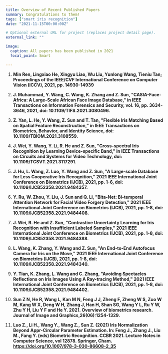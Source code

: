 ```yaml
---
title: Overview of Recent Published Papers  
summary: Congratulations to them!
tags: ["smart iris recognition"]
date: "2021-11-15T00:00:00Z"

# Optional external URL for project (replaces project detail page).
external_link: ""

image:
  caption: All papers has been published in 2021
  focal_point: Smart

---
```


1. **Min Ren, Lingxiao He, Xingyu Liao, Wu Liu, Yunlong Wang, Tieniu Tan; Proceedings of the IEEE/CVF International Conference on Computer Vision (ICCV), 2021, pp. 14930-14939**

2. **J. Muhammad, Y. Wang, C. Wang, K. Zhang and Z. Sun, "CASIA-Face-Africa: A Large-Scale African Face Image Database," in IEEE Transactions on Information Forensics and Security, vol. 16, pp. 3634-3646, 2021, doi: 10.1109/TIFS.2021.3080496.**

3. **Z. Yan, L. He, Y. Wang, Z. Sun and T. Tan, "Flexible Iris Matching Based on Spatial Feature Reconstruction," in IEEE Transactions on Biometrics, Behavior, and Identity Science, doi: 10.1109/TBIOM.2021.3108559.**

4. **J. Wei, Y. Wang, Y. Li, R. He and Z. Sun, "Cross-spectral Iris Recognition by Learning Device-specific Band," in IEEE Transactions on Circuits and Systems for Video Technology, doi: 10.1109/TCSVT.2021.3117291.**

5. **J. Hu, L. Wang, Z. Luo, Y. Wang and Z. Sun, "A Large-scale Database for Less Cooperative Iris Recognition," 2021 IEEE International Joint Conference on Biometrics (IJCB), 2021, pp. 1-6, doi: 10.1109/IJCB52358.2021.9484357.**

6. **Y. Ru, W. Zhou, Y. Liu, J. Sun and Q. Li, "Bita-Net: Bi-temporal Attention Network for Facial Video Forgery Detection," 2021 IEEE International Joint Conference on Biometrics (IJCB), 2021, pp. 1-8, doi: 10.1109/IJCB52358.2021.9484408.**

7. **J. Wei, R. He and Z. Sun, "Contrastive Uncertainty Learning for Iris Recognition with Insufficient Labeled Samples," 2021 IEEE International Joint Conference on Biometrics (IJCB), 2021, pp. 1-8, doi: 10.1109/IJCB52358.2021.9484388.**

8. **L. Wang, K. Zhang, Y. Wang and Z. Sun, "An End-to-End Autofocus Camera for Iris on the Move," 2021 IEEE International Joint Conference on Biometrics (IJCB), 2021, pp. 1-8, doi: 10.1109/IJCB52358.2021.9484340.**

9. **Y. Tian, K. Zhang, L. Wang and C. Zhang, "Avoiding Spectacles Reflections on Iris Images Using A Ray-tracing Method," 2021 IEEE International Joint Conference on Biometrics (IJCB), 2021, pp. 1-8, doi: 10.1109/IJCB52358.2021.9484402.**

10. **Sun Z N, He R, Wang L, Kan M N, Feng J J, Zheng F, Zheng W S, Zuo W M, Kang W X, Deng W H, Zhang J, Han H, Shan SG, Wang Y L, Ru Y W, Zhu Y H, Liu Y F and He Y. 2021. Overview of biometrics research. Journal of Image and Graphics,26(06):1254-1329.**

11. **Luo Z., Li H., Wang Y., Wang Z., Sun Z. (2021) Iris Normalization Beyond Appr-Circular Parameter Estimation. In: Feng J., Zhang J., Liu M., Fang Y. (eds) Biometric Recognition. CCBR 2021. Lecture Notes in Computer Science, vol 12878. Springer, Cham. https://doi.org/10.1007/978-3-030-86608-2_35**